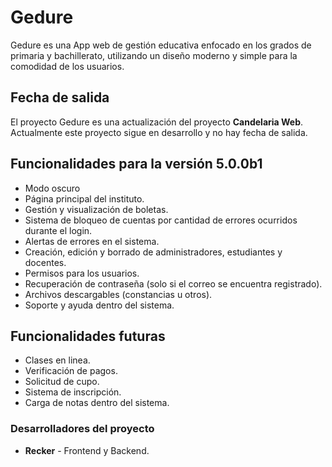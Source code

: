 # Gedure
Gedure es una App web de gestión educativa enfocado en los grados de primaria y bachillerato, utilizando un diseño moderno y simple para la comodidad de los usuarios.

## Fecha de salida
El proyecto Gedure es una actualización del proyecto **Candelaria Web**. Actualmente este proyecto sigue en desarrollo y no hay fecha de salida.

## Funcionalidades para la versión 5.0.0b1
- Modo oscuro
- Página principal del instituto.
- Gestión y visualización de boletas.
- Sistema de bloqueo de cuentas por cantidad de errores ocurridos durante el login.
- Alertas de errores en el sistema.
- Creación, edición y borrado de administradores, estudiantes y docentes.
- Permisos para los usuarios.
- Recuperación de contraseña (solo si el correo se encuentra registrado).
- Archivos descargables (constancias u otros).
- Soporte y ayuda dentro del sistema.

## Funcionalidades futuras
- Clases en linea.
- Verificación de pagos.
- Solicitud de cupo.
- Sistema de inscripción.
- Carga de notas dentro del sistema.

### Desarrolladores del proyecto
- **Recker** - Frontend y Backend.